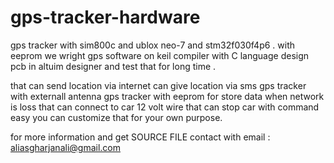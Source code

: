 # gps-tracker-hardware
gps tracker with sim800c and ublox neo-7 and stm32f030f4p6 . with eeprom
we wright gps software on keil compiler with C language 
design pcb in altuim designer and test that for long time . 

that can send location via internet 
can give location via sms 
gps tracker with externall antenna
gps tracker with eeprom for store data when network is loss
that can connect to car 12 volt wire
that can stop car with command 
easy you can customize that for your own purpose.


for more information and get SOURCE FILE contact with email : aliasgharjanali@gmail.com

